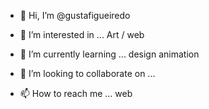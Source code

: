- 👋 Hi, I’m @gustafigueiredo
- 👀 I’m interested in ...
Art / web

- 🌱 I’m currently learning ...
design animation

- 💞️ I’m looking to collaborate on ...

- 📫 How to reach me ...
web

<!---
gustafigueiredo/gustafigueiredo is a ✨ special ✨ repository because its `README.md` (this file) appears on your GitHub profile.
You can click the Preview link to take a look at your changes.
--->
